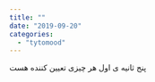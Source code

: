 ```yaml
---
title: ""
date: "2019-09-20"
categories: 
  - "tytomood"
---
```


پنج ثانیه ی اول هر چیزی تعیین کننده هست

